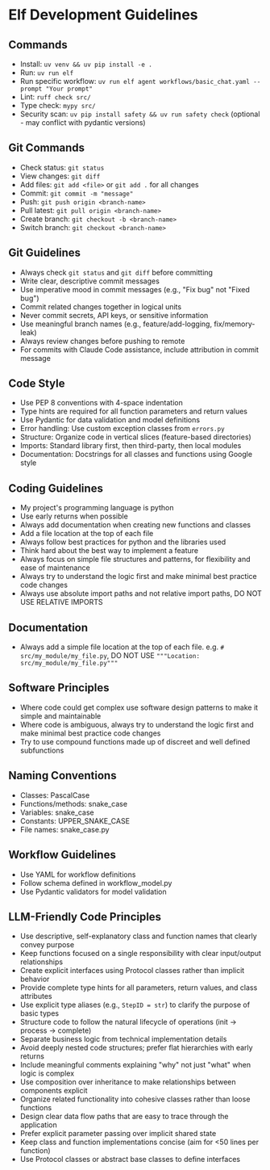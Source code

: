 # Elf Development Guidelines

## Commands
- Install: `uv venv && uv pip install -e .`
- Run: `uv run elf`
- Run specific workflow: `uv run elf agent workflows/basic_chat.yaml --prompt "Your prompt"`
- Lint: `ruff check src/`
- Type check: `mypy src/`
- Security scan: `uv pip install safety && uv run safety check` (optional - may conflict with pydantic versions)

## Git Commands
- Check status: `git status`
- View changes: `git diff`
- Add files: `git add <file>` or `git add .` for all changes
- Commit: `git commit -m "message"`
- Push: `git push origin <branch-name>`
- Pull latest: `git pull origin <branch-name>`
- Create branch: `git checkout -b <branch-name>`
- Switch branch: `git checkout <branch-name>`

## Git Guidelines
- Always check `git status` and `git diff` before committing
- Write clear, descriptive commit messages
- Use imperative mood in commit messages (e.g., "Fix bug" not "Fixed bug")
- Commit related changes together in logical units
- Never commit secrets, API keys, or sensitive information
- Use meaningful branch names (e.g., feature/add-logging, fix/memory-leak)
- Always review changes before pushing to remote
- For commits with Claude Code assistance, include attribution in commit message

## Code Style
- Use PEP 8 conventions with 4-space indentation
- Type hints are required for all function parameters and return values
- Use Pydantic for data validation and model definitions
- Error handling: Use custom exception classes from `errors.py`
- Structure: Organize code in vertical slices (feature-based directories)
- Imports: Standard library first, then third-party, then local modules
- Documentation: Docstrings for all classes and functions using Google style

## Coding Guidelines
- My project's programming language is python
- Use early returns when possible
- Always add documentation when creating new functions and classes
- Add a file location at the top of each file
- Always follow best practices for python and the libraries used
- Think hard about the best way to implement a feature
- Always focus on simple file structures and patterns, for flexibility and ease of maintenance
- Always try to understand the logic first and make minimal best practice code changes
- Always use absolute import paths and not relative import paths, DO NOT USE RELATIVE IMPORTS

## Documentation
- Always add a simple file location at the top of each file. e.g. `# src/my_module/my_file.py`, DO NOT USE `"""Location: src/my_module/my_file.py"""`

## Software Principles
- Where code could get complex use software design patterns to make it simple and maintainable
- Where code is ambiguous, always try to understand the logic first and make minimal best practice code changes
- Try to use compound functions made up of discreet and well defined subfunctions

## Naming Conventions
- Classes: PascalCase
- Functions/methods: snake_case
- Variables: snake_case
- Constants: UPPER_SNAKE_CASE
- File names: snake_case.py

## Workflow Guidelines
- Use YAML for workflow definitions
- Follow schema defined in workflow_model.py
- Use Pydantic validators for model validation

## LLM-Friendly Code Principles
- Use descriptive, self-explanatory class and function names that clearly convey purpose
- Keep functions focused on a single responsibility with clear input/output relationships
- Create explicit interfaces using Protocol classes rather than implicit behavior
- Provide complete type hints for all parameters, return values, and class attributes
- Use explicit type aliases (e.g., `StepID = str`) to clarify the purpose of basic types
- Structure code to follow the natural lifecycle of operations (init → process → complete)
- Separate business logic from technical implementation details
- Avoid deeply nested code structures; prefer flat hierarchies with early returns
- Include meaningful comments explaining "why" not just "what" when logic is complex
- Use composition over inheritance to make relationships between components explicit
- Organize related functionality into cohesive classes rather than loose functions
- Design clear data flow paths that are easy to trace through the application
- Prefer explicit parameter passing over implicit shared state
- Keep class and function implementations concise (aim for <50 lines per function)
- Use Protocol classes or abstract base classes to define interfaces